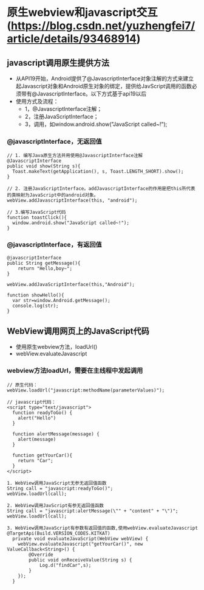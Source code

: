<!--
 * @Author: zhouchangping
 * @Date: 2021-01-27 15:19:22
 * @LastEditTime: 2022-02-18 15:46:11
 * @LastEditors: zhouzhou
 * @Description: 
 * @FilePath: /reactVue/vueWebpackCliDemo/src/pages/markdowns/view/public/js/原生webview和javascript交互.md
 * 可以输入预定的版权声明、个性签名、空行等
-->
# 原生webview和javascript交互(https://blog.csdn.net/yuzhengfei7/article/details/93468914)
## javascript调用原生提供方法
+ 从API19开始，Android提供了@JavascriptInterface对象注解的方式来建立起Javascript对象和Android原生对象的绑定，提供给JavScript调用的函数必须带有@JavascriptInterface。以下方式基于api19以后
+ 使用方式及流程：
  + 1，@JavascriptInterface注解；
  + 2，注册JavaScriptInterface；
  + 3，调用，如window.android.show("JavaScript called~!");

### @javascriptInterface，无返回值
```
// 1. 编写Java原生方法并用使用@JavascriptInterface注解
@JavascriptInterface
public void show(String s){
  Toast.makeText(getApplication(), s, Toast.LENGTH_SHORT).show();
}

// 2. 注册JavaScriptInterface。addJavascriptInterface的作用是把this所代表的类映射为JavaScript中的android对象。
webView.addJavascriptInterface(this, "android");

// 3.编写JavaScript代码
function toastClick(){
  window.android.show("JavaScript called~!");
}
```
### @javascriptInterface，有返回值
```
@javascriptInterface
public String getMessage(){
    return "Hello,boy~";
}

webView.addJavaScriptInterface(this,"Android");

function showHello(){
  var str=window.Android.getMessage();
  console.log(str);
}
```

## WebView调用网页上的JavaScript代码
+ 使用原生webview方法，loadUrl()
+ webView.evaluateJavascript

### webview方法loadUrl，需要在主线程中发起调用
```
// 原生代码：
webView.loadUrl("javascript:methodName(parameterValues)"); 

// javascript代码：
<script type="text/javascript">
  function readyToGo() {
    alert("Hello")
  }

  function alertMessage(message) {
    alert(message)
  }

  function getYourCar(){
    return "Car";
  }
</script>
```
```
1. WebView调用JavaScript无参无返回值函数
String call = "javascript:readyToGo()";
webView.loadUrl(call);

2. WebView调用JavScript有参无返回值函数
String call = "javascript:alertMessage(\"" + "content" + "\")";
webView.loadUrl(call);

3. WebView调用JavaScript有参数有返回值的函数,使用webView.evaluateJavascript
@TargetApi(Build.VERSION_CODES.KITKAT)
  private void evaluateJavaScript(WebView webView) {
    webView.evaluateJavascript("getYourCar()", new ValueCallback<String>() {
        @Override
        public void onReceiveValue(String s) {
            Log.d("findCar",s);
        }
    });
  }
```